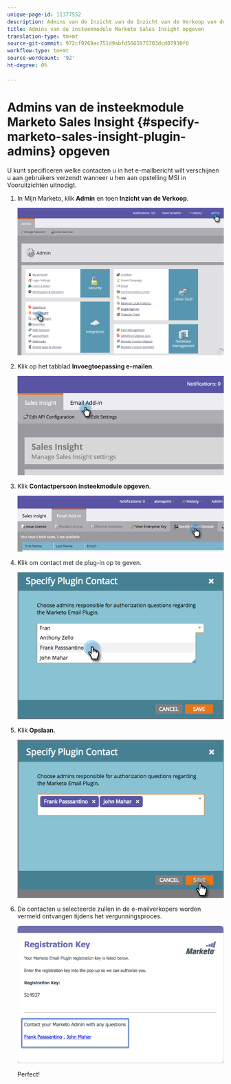 ```yaml
---
unique-page-id: 11377552
description: Admins van de Inzicht van de Inzicht van de Verkoop van de Marketo - Marketo Docs - de Documentatie van het Product specificeren
title: Admins van de insteekmodule Marketo Sales Insight opgeven
translation-type: tm+mt
source-git-commit: 972cf9769ac751d9abfd5665975703dcd07930f0
workflow-type: tm+mt
source-wordcount: '92'
ht-degree: 0%

---
```



# Admins van de insteekmodule Marketo Sales Insight {#specify-marketo-sales-insight-plugin-admins} opgeven

U kunt specificeren welke contacten u in het e-mailbericht wilt verschijnen u aan gebruikers verzendt wanneer u hen aan opstelling MSI in Vooruitzichten uitnodigt.

1. In Mijn Marketo, klik **Admin** en toen **Inzicht van de Verkoop**.

   ![](assets/image2016-7-25-14-3a12-3a59.png)

1. Klik op het tabblad **Invoegtoepassing e-mailen**.

   ![](assets/image2016-7-25-14-3a2-3a53.png)

1. Klik **Contactpersoon insteekmodule opgeven**.

   ![](assets/image2016-7-25-14-3a7-3a27.png)

1. Klik om contact met de plug-in op te geven.

   ![](assets/image2016-8-25-11-3a21-3a38.png)

1. Klik **Opslaan**.

   ![](assets/image2016-8-25-11-3a17-3a7.png)

1. De contacten u selecteerde zullen in de e-mailverkopers worden vermeld ontvangen tijdens het vergunningsproces.

   ![](assets/image2016-8-25-11-3a33-3a33.png)

   Perfect!
